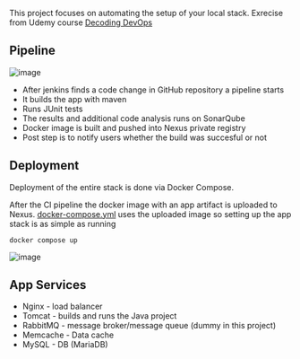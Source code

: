 This project focuses on automating the setup of your local stack. Exrecise from Udemy course [Decoding DevOps](https://www.udemy.com/course/decodingdevops/)

## Pipeline

![image](https://github.com/Filip3Kx/vprofile-project-ci/assets/114138650/912f328b-9ba9-491f-a208-4ac89f6ef1b0)

- After jenkins finds a code change in GitHub repository a pipeline starts
- It builds the app with maven
- Runs JUnit tests
- The results and additional code analysis runs on SonarQube
- Docker image is built and pushed into Nexus private registry
- Post step is to notify users whether the build was succesful or not

## Deployment
Deployment of the entire stack is done via Docker Compose.

After the CI pipeline the docker image with an app artifact is uploaded to Nexus. [docker-compose.yml](https://github.com/Filip3Kx/vprofile-project-ci/blob/main/docker-compose.yml) uses the uploaded image so setting up the app stack is as simple as running
```
docker compose up
```
![image](https://github.com/Filip3Kx/vprofile-project-ci/assets/114138650/6907c030-2fc7-4c98-816a-92e8c588217e)

## App Services
- Nginx - load balancer
- Tomcat - builds and runs the Java project
- RabbitMQ - message broker/message queue (dummy in this project)
- Memcache - Data cache
- MySQL - DB (MariaDB)
